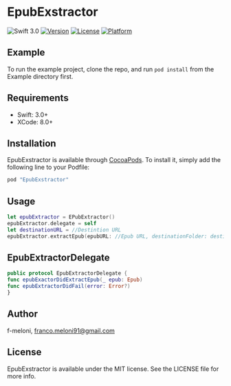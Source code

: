 # EpubExstractor
![Swift 3.0](https://img.shields.io/badge/Swift-3.0-red.svg)
[![Version](https://img.shields.io/cocoapods/v/EpubExstractor.svg?style=flat)](http://cocoapods.org/pods/EpubExstractor)
[![License](https://img.shields.io/cocoapods/l/EpubExstractor.svg?style=flat)](http://cocoapods.org/pods/EpubExstractor)
[![Platform](https://img.shields.io/cocoapods/p/EpubExstractor.svg?style=flat)](http://cocoapods.org/pods/EpubExstractor)

## Example

To run the example project, clone the repo, and run `pod install` from the Example directory first.

## Requirements

- Swift: 3.0+
- XCode: 8.0+

## Installation

EpubExstractor is available through [CocoaPods](http://cocoapods.org). To install
it, simply add the following line to your Podfile:

```ruby
pod "EpubExstractor"
```

## Usage
```swift
let epubExtractor = EPubExtractor()
epubExtractor.delegate = self
let destinationURL = //Destintion URL
epubExtractor.extractEpub(epubURL: //Epub URL, destinationFolder: destinationURL)
```

## EpubExtractorDelegate
```swift
public protocol EpubExtractorDelegate {
func epubExactorDidExtractEpub(_ epub: Epub)
func epubExtractorDidFail(error: Error?)
}
```

## Author

f-meloni, franco.meloni91@gmail.com

## License

EpubExstractor is available under the MIT license. See the LICENSE file for more info.

